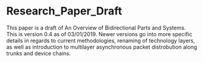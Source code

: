 # Research_Paper_Draft
This paper is a draft of An Overview of Bidirectional Parts and Systems. This is version 0.4 as of 03/01/2019. Newer versions go into more specific details in regards to current methodologies, renaming of technology layers, as well as introduction to multilayer asynchronous packet distrobution along trunks and device chains. 
